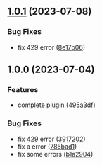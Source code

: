 ## [1.0.1](https://github.com/DreamOfIce/koishi-plugin-translator-deepl/compare/1.0.0...1.0.1) (2023-07-08)

### Bug Fixes

- fix 429 error ([8e17b06](https://github.com/DreamOfIce/koishi-plugin-translator-deepl/commit/8e17b06a12a028095116b67fc647d4322e9be961))

## 1.0.0 (2023-07-04)

### Features

- complete plugin ([495a3df](https://github.com/DreamOfIce/koishi-plugin-translator-deepl/commit/495a3df26f92b9fb239d7853a554365f6f7bc852))

### Bug Fixes

- fix 429 error ([3917202](https://github.com/DreamOfIce/koishi-plugin-translator-deepl/commit/3917202b89770fd522bebe5f5e4d029ebdfea941))
- fix a error ([785bad1](https://github.com/DreamOfIce/koishi-plugin-translator-deepl/commit/785bad16b9e2b2af225c0512ae84067fdaa372c5))
- fix some errors ([b1a2904](https://github.com/DreamOfIce/koishi-plugin-translator-deepl/commit/b1a2904e6b5c27e344ce8f5e2fc8135008cb2b94))

